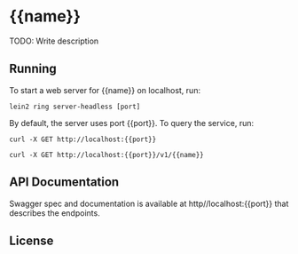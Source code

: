 # {{name}}

TODO: Write description

## Running

To start a web server for {{name}} on localhost, run:

    lein2 ring server-headless [port]

By default, the server uses port {{port}}.  To query the service, run:

    curl -X GET http://localhost:{{port}}

    curl -X GET http://localhost:{{port}}/v1/{{name}}

## API Documentation

Swagger spec and documentation is available at http//localhost:{{port}} that describes the endpoints.

## License
